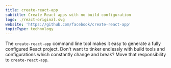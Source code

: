```yaml
---
title: create-react-app
subtitle: Create React apps with no build configuration
logo: ./react-original.svg
website: 'https://github.com/facebook/create-react-app'
topicType: technology
---
```


The ``create-react-app`` command line tool makes it easy to generate
a fully configured React project. Don't want to tinker endlessly with
build tools and configurations which constantly change and break? Move
that responsibility to ``create-react-app``.

